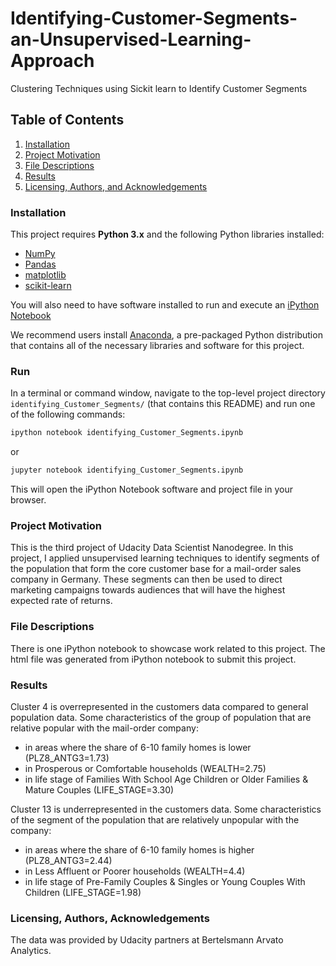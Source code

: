 # Identifying-Customer-Segments-an-Unsupervised-Learning-Approach
Clustering Techniques using Sickit learn to Identify Customer Segments

## Table of Contents

1. [Installation](#installation)
2. [Project Motivation](#motivation)
3. [File Descriptions](#files)
4. [Results](#results)
5. [Licensing, Authors, and Acknowledgements](#licensing)

### Installation <a name="installation"></a>
This project requires **Python 3.x** and the following Python libraries installed:

- [NumPy](http://www.numpy.org/)
- [Pandas](http://pandas.pydata.org)
- [matplotlib](http://matplotlib.org/)
- [scikit-learn](http://scikit-learn.org/stable/)

You will also need to have software installed to run and execute an [iPython Notebook](http://ipython.org/notebook.html)

We recommend users install [Anaconda](https://www.continuum.io/downloads), a pre-packaged Python distribution that contains all of the necessary libraries and software for this project.
### Run

In a terminal or command window, navigate to the top-level project directory `identifying_Customer_Segments/` (that contains this README) and run one of the following commands:

```bash
ipython notebook identifying_Customer_Segments.ipynb
```  
or
```bash
jupyter notebook identifying_Customer_Segments.ipynb
```

This will open the iPython Notebook software and project file in your browser.

### Project Motivation<a name="motivation"></a>

This is the third project of Udacity Data Scientist Nanodegree. In this project, I applied unsupervised learning techniques to identify segments of the population that form the core customer base for a mail-order sales company in Germany. These segments can then be used to direct marketing campaigns towards audiences that will have the highest expected rate of returns.


### File Descriptions <a name="files"></a>

There is one iPython notebook to showcase work related to this project. 
The html file was generated from iPython notebook to submit this project.

### Results<a name="results"></a>

Cluster 4 is overrepresented in the customers data compared to general population data. Some characteristics of the group of population that are relative popular with the mail-order company:

* in areas where the share of 6-10 family homes is lower (PLZ8_ANTG3=1.73)
* in Prosperous or Comfortable households (WEALTH=2.75)
* in life stage of Families With School Age Children or Older Families & Mature Couples (LIFE_STAGE=3.30)

Cluster 13 is underrepresented in the customers data. Some characteristics of the segment of the population that are relatively unpopular with the company:

* in areas where the share of 6-10 family homes is higher (PLZ8_ANTG3=2.44)
* in Less Affluent or Poorer households (WEALTH=4.4)
* in life stage of Pre-Family Couples & Singles or Young Couples With Children (LIFE_STAGE=1.98)


### Licensing, Authors, Acknowledgements<a name="licensing"></a>

The data was provided by Udacity partners at Bertelsmann Arvato Analytics.
